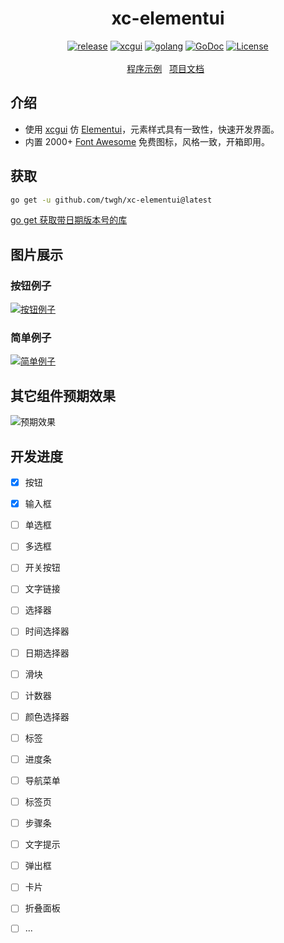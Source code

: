 <h1 align="center">xc-elementui</h1>
<p align="center">
    <a href="https://github.com/twgh/xc-elementui/releases"><img src="https://img.shields.io/badge/release-早期版本-blue" alt="release"></a>
    <a href="https://github.com/twgh/xcgui"><img src="https://img.shields.io/badge/xcgui-1.3.396-blue" alt="xcgui"></a>
   <a href="https://golang.org"> <img src="https://img.shields.io/badge/golang-≥1.18-blue" alt="golang"></a>
    <a href="https://pkg.go.dev/github.com/twgh/xc-elementui"><img src="https://img.shields.io/badge/go.dev-reference-brightgreen" alt="GoDoc"></a>
    <a href="https://github.com/twgh/xc-elementui/blob/main/LICENSE"><img src="https://img.shields.io/badge/License-MIT-brightgreen" alt="License"></a>
    <br><br>
    <a href="https://github.com/twgh/xc-elementui/tree/main/example">程序示例</a>&nbsp;&nbsp;
	<a href="https://pkg.go.dev/github.com/twgh/xc-elementui">项目文档</a>&nbsp;&nbsp;
</p>

## 介绍

- 使用 [xcgui](https://github.com/twgh/xcgui) 仿 [Elementui](https://element.eleme.cn/#/zh-CN/component/installation)，元素样式具有一致性，快速开发界面。
- 内置 2000+ [Font Awesome](https://fa6.dashgame.com/) 免费图标，风格一致，开箱即用。

## 获取

```bash
go get -u github.com/twgh/xc-elementui@latest
```

[‬‍‌‌﻿⁠﻿﻿﻿﻿‍⁠‍﻿‍‍﻿‬‌⁠‍‍﻿‌‍‍‌‬‬go get 获取带日期版本号的库](https://mcn1fno5w69l.feishu.cn/wiki/KU8OwOzhniDlqgk5bBxcMQiWnAg)

## 图片展示

### 按钮例子

[![按钮例子](https://gitee.com/twgh/xc-elementui/raw/main/example/AllButton/1.png)](https://github.com/twgh/xc-elementui/tree/main/example/AllButton)

### 简单例子

[![简单例子](https://gitee.com/twgh/image/raw/master/xc-elementui/simple.png)](https://github.com/twgh/xc-elementui/tree/main/example/simple)

## 其它组件预期效果

![预期效果](https://gitee.com/twgh/image/raw/master/xc-elementui/yuqi.jpg)

## 开发进度

- [x] 按钮
- [x] 输入框
- [ ] 单选框
- [ ] 多选框
- [ ] 开关按钮
- [ ] 文字链接
- [ ] 选择器
- [ ] 时间选择器
- [ ] 日期选择器
- [ ] 滑块
- [ ] 计数器
- [ ] 颜色选择器
- [ ] 标签
- [ ] 进度条
- [ ] 导航菜单
- [ ] 标签页
- [ ] 步骤条
- [ ] 文字提示
- [ ] 弹出框
- [ ] 卡片
- [ ] 折叠面板
- [ ] ...

